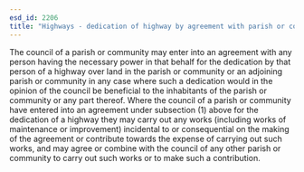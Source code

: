 ```yaml
---
esd_id: 2206
title: "Highways - dedication of highway by agreement with parish or community council "
---
```


The council of a parish or community may enter into an agreement with any person having the necessary power in that behalf for the dedication by that person of a highway over land in the parish or community or an adjoining parish or community in any case where such a dedication would in the opinion of the council be beneficial to the inhabitants of the parish or community or any part thereof.  Where the council of a parish or community have entered into an agreement under subsection (1) above for the dedication of a highway they may carry out any works (including works of maintenance or improvement) incidental to or consequential on the making of the agreement or contribute towards the expense of carrying out such works, and may agree or combine with the council of any other parish or community to carry out such works or to make such a contribution.

